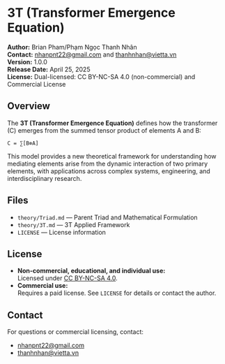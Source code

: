 # 3T (Transformer Emergence Equation)

**Author:** Brian Pham/Phạm Ngọc Thanh Nhân  
**Contact:** nhanpnt22@gmail.com and thanhnhan@vietta.vn  
**Version:** 1.0.0  
**Release Date:** April 25, 2025  
**License:** Dual-licensed: CC BY-NC-SA 4.0 (non-commercial) and Commercial License

## Overview

The **3T (Transformer Emergence Equation)** defines how the transformer (C) emerges from the summed tensor product of elements A and B:

```
C = ∑[B⊗A]
```

This model provides a new theoretical framework for understanding how mediating elements arise from the dynamic interaction of two primary elements, with applications across complex systems, engineering, and interdisciplinary research.

## Files

- `theory/Triad.md` — Parent Triad and Mathematical Formulation
- `theory/3T.md` — 3T Applied Framework
- `LICENSE` — License information

## License

- **Non-commercial, educational, and individual use:**  
  Licensed under [CC BY-NC-SA 4.0](https://creativecommons.org/licenses/by-nc-sa/4.0/).
- **Commercial use:**  
  Requires a paid license. See `LICENSE` for details or contact the author.

## Contact

For questions or commercial licensing, contact:  
- nhanpnt22@gmail.com  
- thanhnhan@vietta.vn